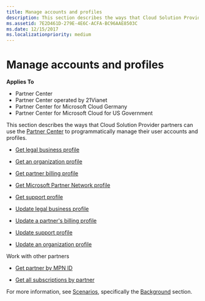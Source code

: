 ```yaml
---
title: Manage accounts and profiles
description: This section describes the ways that Cloud Solution Provider partners can use the Partner Center to programmatically manage their user accounts and profiles.
ms.assetid: 7E2D461D-279E-4E6C-ACFA-BC96AAE8503C
ms.date: 12/15/2017
ms.localizationpriority: medium
---
```


# Manage accounts and profiles


**Applies To**

-   Partner Center
-   Partner Center operated by 21Vianet
-   Partner Center for Microsoft Cloud Germany
-   Partner Center for Microsoft Cloud for US Government

This section describes the ways that Cloud Solution Provider partners can use the [Partner Center](index.md) to programmatically manage their user accounts and profiles.

-   [Get legal business profile](get-legal-business-profile.md)

-   [Get an organization profile](get-an-organization-profile.md)

-   [Get partner billing profile](get-partner-billing-profile.md)

-   [Get Microsoft Partner Network profile](get-partner-network-profile.md)

-   [Get support profile](get-support-profile.md)

-   [Update legal business profile](update-legal-business-profile.md)

-   [Update a partner's billing profile](update-partner-billing-profile.md)

-   [Update support profile](update-support-profile.md)

-   [Update an organization profile](update-an-organization-profile.md)

Work with other partners

-   [Get partner by MPN ID](get-partner-by-mpn-id.md)

-   [Get all subscriptions by partner](get-all-subscriptions-by-partner.md)

For more information, see [Scenarios](scenarios.md), specifically the [Background](scenarios.md#background) section.

 

 




